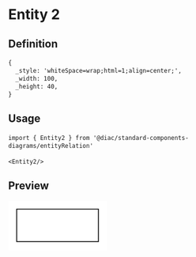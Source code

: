 # Entity 2

## Definition

```
{
  _style: 'whiteSpace=wrap;html=1;align=center;',
  _width: 100,
  _height: 40,
}
```

## Usage

```
import { Entity2 } from '@diac/standard-components-diagrams/entityRelation'

<Entity2/>
```

## Preview

<img src="./entity-2.png" width="200"/>
